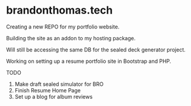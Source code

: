 # brandonthomas.tech
Creating a new REPO for my portfolio website. 

Building the site as an addon to my hosting package. 

Will still be accessing the same DB for the sealed deck generator project. 

Working on setting up a resume portfolio site in Bootstrap and PHP. 

TODO 

1. Make draft sealed simulator for BRO 
2. Finish Resume Home Page
3. Set up a blog for album reviews 
